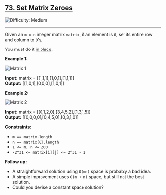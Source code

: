 ## [73\. Set Matrix Zeroes](https://leetcode.com/problems/set-matrix-zeroes)

![Difficulty: Medium](https://img.shields.io/badge/Difficulty-Medium-orange)

---

Given an `m x n` integer matrix `matrix`, if an element is `0`, set its entire row and column to `0`'s.

You must do it [in place](https://en.wikipedia.org/wiki/In-place_algorithm).

**Example 1:**

![Matrix 1](https://assets.leetcode.com/uploads/2020/08/17/mat1.jpg)

**Input:** matrix = \[\[1,1,1\],\[1,0,1\],\[1,1,1\]\]  
**Output:** \[\[1,0,1\],\[0,0,0\],\[1,0,1\]\]

**Example 2:**

![Matrix 2](https://assets.leetcode.com/uploads/2020/08/17/mat2.jpg)

**Input:** matrix = \[\[0,1,2,0\],\[3,4,5,2\],\[1,3,1,5\]\]  
**Output:** \[\[0,0,0,0\],\[0,4,5,0\],\[0,3,1,0\]\]

**Constraints:**

- `m == matrix.length`
- `n == matrix[0].length`
- `1 <= m, n <= 200`
- `-2^31 <= matrix[i][j] <= 2^31 - 1`

**Follow up:**

- A straightforward solution using `O(mn)` space is probably a bad idea.
- A simple improvement uses `O(m + n)` space, but still not the best solution.
- Could you devise a constant space solution?
